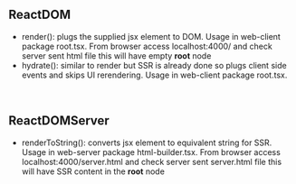 <h2>ReactDOM</h2>

<ul>
    <li>render(): plugs the supplied jsx element to DOM. Usage in web-client package root.tsx. From browser access localhost:4000/ and check server sent html file this will have empty <strong>root</strong> node</li>
    <li>hydrate(): similar to render but SSR is already done so plugs client side events and skips UI rerendering. Usage in web-client package root.tsx. </li></li>
</ul>
<br>

<h2>ReactDOMServer</h2>
<ul>
<li>renderToString(): converts jsx element to equivalent string for SSR. Usage in web-server package html-builder.tsx. From browser access localhost:4000/server.html and check server sent server.html file this will have SSR content in the <strong>root</strong> node </li>
</ul>
